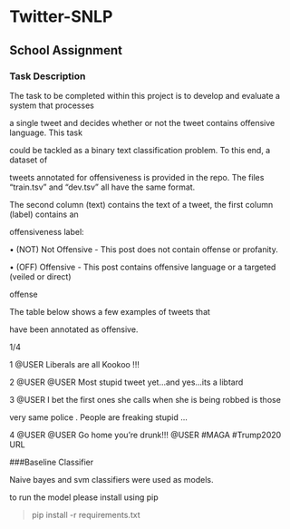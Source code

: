 # Twitter-SNLP
## School Assignment


### Task Description
The task to be completed within this project is to develop and evaluate a system that processes

a single tweet and decides whether or not the tweet contains offensive language. This task

could be tackled as a binary text classification problem. To this end,  a dataset of

tweets annotated for offensiveness is provided in the repo. The files “train.tsv” and “dev.tsv” all have the same format.

The second column (text) contains the text of a tweet, the first column (label) contains an

offensiveness label:

• (NOT) Not Offensive - This post does not contain offense or profanity.

• (OFF) Offensive - This post contains offensive language or a targeted (veiled or direct)

offense

The table below shows a few examples of tweets that

have been annotated as offensive.

1/4

1 @USER Liberals are all Kookoo !!!

2 @USER @USER Most stupid tweet yet...and yes...its a libtard

3 @USER I bet the first ones she calls when she is being robbed is those

very same police . People are freaking stupid ...

4 @USER @USER Go home you’re drunk!!! @USER #MAGA #Trump2020 URL




###Baseline Classifier

Naive bayes and svm classifiers were used as models.

to run the model please install using pip
>pip install -r requirements.txt
